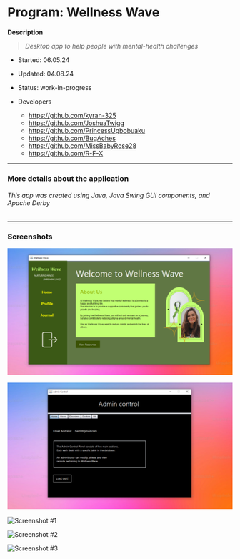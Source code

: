 # Program:	Wellness Wave
__Description__ 	
> _Desktop app to help people with mental-health challenges_
- Started:	06.05.24
- Updated: 	04.08.24
- Status:	work-in-progress

- Developers
	* https://github.com/kyran-325
	* https://github.com/JoshuaTwigg
	* https://github.com/PrincessUgbobuaku
	* https://github.com/BugAches
	* https://github.com/MissBabyRose28
	* https://github.com/R-F-X
---
<!-- testing the comment -->

### More details about the application
###### This app was created using Java, Java Swing GUI components, and Apache Derby
---


### Screenshots
![Home (for patient)](_screenshots/sshotHome.png "Home")

![Admin Control (for system administrators)](_screenshots/sshotAdminControl.png "Admin COntrol")


![Screenshot #1](_screenshots/sshot1.png "Cover")

![Screenshot #2](_screenshots/sshot3.png "Screenshot2")

![Screenshot #3](_screenshots/sshot2.png "Screenshot3")